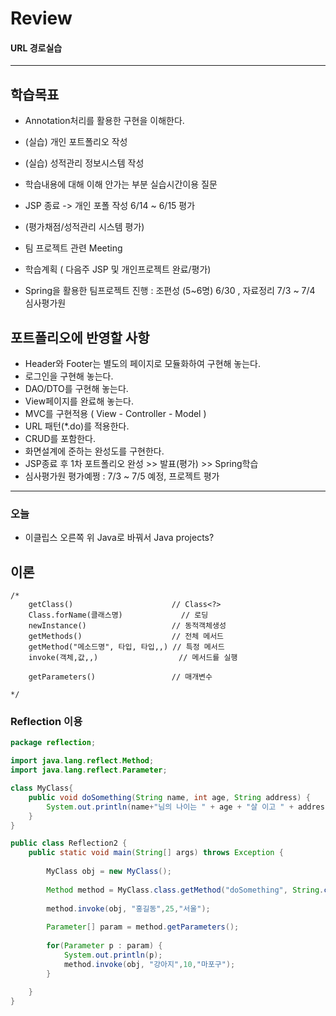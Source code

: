 # Review


#### URL 경로실습

-----------------------------------------------------

## 학습목표
- Annotation처리를 활용한 구현을 이해한다.
- (실습) 개인 포트폴리오 작성
- (실습) 성적관리 정보시스템 작성
- 학습내용에 대해 이해 안가는 부분 실습시간이용 질문
- JSP 종료 -> 개인 포폴 작성 6/14 ~ 6/15 평가
- (평가채점/성적관리 시스템 평가)
- 팀 프로젝트 관련 Meeting

- 학습계획 ( 다음주 JSP 및 개인프로젝트 완료/평가)
- Spring을 활용한 팀프로젝트 진행 : 조편성 (5~6명) 6/30 , 자료정리 7/3 ~ 7/4 심사평가원


## 포트폴리오에 반영할 사항
- Header와 Footer는 별도의 페이지로 모듈화하여 구현해 놓는다.
- 로그인을 구현해 놓는다.
- DAO/DTO를 구현해 놓는다.
- View페이지를 완료해 놓는다.
- MVC를 구현적용 ( View - Controller - Model )
- URL 패턴(*.do)를 적용한다.
- CRUD를 포함한다.
- 화면설계에 준하는 완성도를 구현한다.
- JSP종료 후 1차 포트폴리오 완성 >> 발표(평가) >> Spring학습
- 심사평가원 평가예쩡 : 7/3 ~ 7/5 예정, 프로젝트 평가
------------------------------------------------------------------------


### 오늘
- 이클립스 오른쪽 위 Java로 바꿔서 Java projects?

## 이론
```
/*
	getClass()						// Class<?>
	Class.forName(클래스명)				// 로딩
	newInstance()					// 동적객체생성
	getMethods()					// 전체 메서드
	getMethod("메소드명", 타입, 타입,,)	// 특정 메서드
	invoke(객체,값,,)					// 메서드를 실행
	
	getParameters()					// 매개변수
	
*/
```


### Reflection 이용
```java
package reflection;

import java.lang.reflect.Method;
import java.lang.reflect.Parameter;

class MyClass{
	public void doSomething(String name, int age, String address) {
		System.out.println(name+"님의 나이는 " + age + "살 이고 " + address + "에 살고 있습니다.");
	}
}

public class Reflection2 {
	public static void main(String[] args) throws Exception {
		
		MyClass obj = new MyClass();
		
		Method method = MyClass.class.getMethod("doSomething", String.class, int.class, String.class);
		
		method.invoke(obj, "홍길동",25,"서울");
		
		Parameter[] param = method.getParameters();
		
		for(Parameter p : param) {
			System.out.println(p);
			method.invoke(obj, "강아지",10,"마포구");
		}
		
	}
}

```
